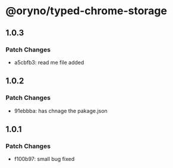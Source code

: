 # @oryno/typed-chrome-storage

## 1.0.3

### Patch Changes

- a5cbfb3: read me file added

## 1.0.2

### Patch Changes

- 91ebbba: has chnage the pakage.json

## 1.0.1

### Patch Changes

- f100b97: small bug fixed
